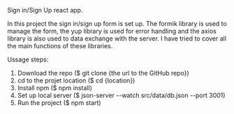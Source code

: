 Sign in/Sign Up react app.

In this project the sign in/sign up form is set up.
The formik library is used to manage the form, the yup library is used for error handling and the axios library is also used to data exchange with the server.
I have tried to cover all the main functions of these libraries.

Ussage steps:
1. Download the repo ($ git clone {the url to the GitHub repo})
2. cd to the projet location ($ cd {location})
3. Install npm ($ npm install)
4. Set up local server ($ json-server --watch src/data/db.json --port 3001)
5. Run the project ($ npm start)
